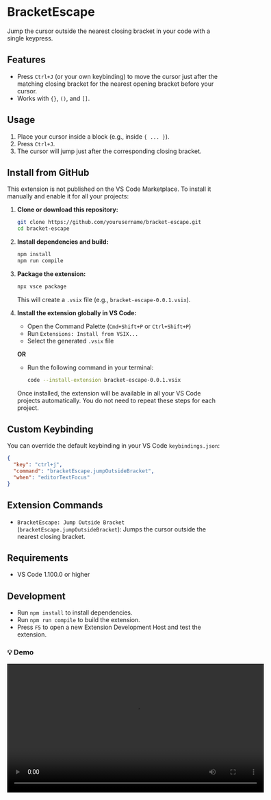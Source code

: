 # BracketEscape

Jump the cursor outside the nearest closing bracket in your code with a single keypress.

## Features
- Press `Ctrl+J` (or your own keybinding) to move the cursor just after the matching closing bracket for the nearest opening bracket before your cursor.
- Works with `{}`, `()`, and `[]`.

## Usage
1. Place your cursor inside a block (e.g., inside `{ ... }`).
2. Press `Ctrl+J`.
3. The cursor will jump just after the corresponding closing bracket.

## Install from GitHub
This extension is not published on the VS Code Marketplace. To install it manually and enable it for all your projects:

1. **Clone or download this repository:**
   ```sh
   git clone https://github.com/yourusername/bracket-escape.git
   cd bracket-escape
   ```
2. **Install dependencies and build:**
   ```sh
   npm install
   npm run compile
   ```
3. **Package the extension:**
   ```sh
   npx vsce package
   ```
   This will create a `.vsix` file (e.g., `bracket-escape-0.0.1.vsix`).
4. **Install the extension globally in VS Code:**
   - Open the Command Palette (`Cmd+Shift+P` or `Ctrl+Shift+P`)
   - Run `Extensions: Install from VSIX...`
   - Select the generated `.vsix` file
   
   **OR**
   
   - Run the following command in your terminal:
     ```sh
     code --install-extension bracket-escape-0.0.1.vsix
     ```
   
   Once installed, the extension will be available in all your VS Code projects automatically. You do not need to repeat these steps for each project.

## Custom Keybinding
You can override the default keybinding in your VS Code `keybindings.json`:
```json
{
  "key": "ctrl+j",
  "command": "bracketEscape.jumpOutsideBracket",
  "when": "editorTextFocus"
}
```

## Extension Commands
- `BracketEscape: Jump Outside Bracket` (`bracketEscape.jumpOutsideBracket`): Jumps the cursor outside the nearest closing bracket.

## Requirements
- VS Code 1.100.0 or higher

## Development
- Run `npm install` to install dependencies.
- Run `npm run compile` to build the extension.
- Press `F5` to open a new Extension Development Host and test the extension.

### 💡 Demo

<video src="demo/demo-video.mp4" controls width="600">
  Your browser does not support the video tag.
</video>

